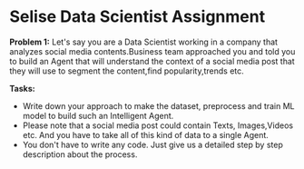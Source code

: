 # Selise Data Scientist Assignment

**Problem 1:** Let's say you are a Data Scientist working in a company that analyzes social media contents.Business team approached you and told you to build an Agent that will understand the context of a social media post that they will use to segment the content,find popularity,trends etc.

**Tasks:**
* Write down your approach to make the dataset, preprocess and train ML model to build such an Intelligent Agent.
* Please note that a social media post could contain Texts, Images,Videos etc. And you have to take all of this kind of data to a single Agent.
* You don't have to write any code. Just give us a detailed step by step description about the process.
